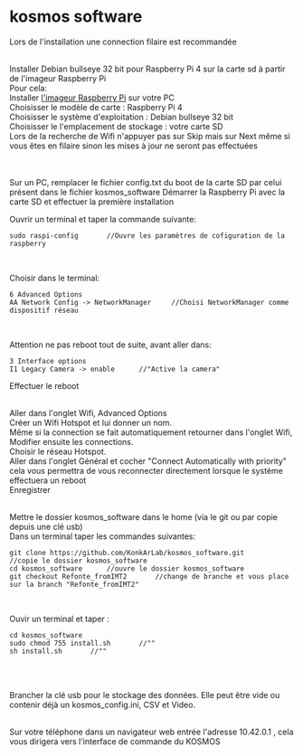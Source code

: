 # kosmos software

Lors de l'installation une connection filaire est recommandée
<br></br>

Installer Debian bullseye 32 bit pour Raspberry Pi 4 sur la carte sd à partir de l'imageur Raspberry Pi  
Pour cela:  
Installer [l'imageur Raspberry Pi](https://www.raspberrypi.com/software/) sur votre PC  
Choisisser le modèle de carte : Raspberry Pi 4  
Choisisser le système d'exploitation : Debian bullseye 32 bit  
Choisisser le l'emplacement de stockage : votre carte SD  
Lors de la recherche de Wifi n'appuyer pas sur Skip mais sur Next même si vous êtes en filaire sinon les mises à jour ne seront pas effectuées  
<br></br>

Sur un PC, remplacer le fichier config.txt du boot de la carte SD par celui présent dans le fichier kosmos_software 
Démarrer la Raspberry Pi avec la carte SD et effectuer la première installation
<br>

Ouvrir un terminal et taper la commande suivante:
```
sudo raspi-config		//Ouvre les paramètres de cofiguration de la raspberry
```
<br>

Choisir dans le terminal:
```
6 Advanced Options
AA Network Config -> NetworkManager		//Choisi NetworkManager comme dispositif réseau
```
<br>

Attention ne pas reboot tout de suite, avant aller dans:
```
3 Interface options
I1 Legacy Camera -> enable		//"Active la camera"
```
Effectuer le reboot
<br></br>

Aller dans l'onglet Wifi, Advanced Options  
Créer un Wifi Hotspot et lui donner un nom.  
Même si la connection se fait automatiquement retourner dans l'onglet Wifi, Modifier ensuite les connections.  
Choisir le réseau Hotspot.  
Aller dans l'onglet Général et cocher "Connect Automatically with priority" cela vous permettra de vous reconnecter directement lorsque le système effectuera un reboot  
Enregistrer
<br></br>

Mettre le dossier kosmos_software dans le home (via le git ou par copie depuis une clé usb)  
Dans un terminal taper les commandes suivantes:  
```
git clone https://github.com/KonkArLab/kosmos_software.git		//copie le dossier kosmos_software
cd kosmos_software		//ouvre le dossier kosmos_software
git checkout Refonte_fromIMT2		//change de branche et vous place sur la branch "Refonte_fromIMT2"
```
<br>

Ouvir un terminal et taper :
```
cd kosmos_software
sudo chmod 755 install.sh		//""
sh install.sh		//""
```

<br></br>

Brancher la clé usb pour le stockage des données. Elle peut être vide ou contenir déjà un kosmos_config.ini, CSV et Video.
<br></br>

Sur votre téléphone dans un navigateur web entrée l'adresse 10.42.0.1 , cela vous dirigera vers l'interface de commande du KOSMOS
<br></br>
